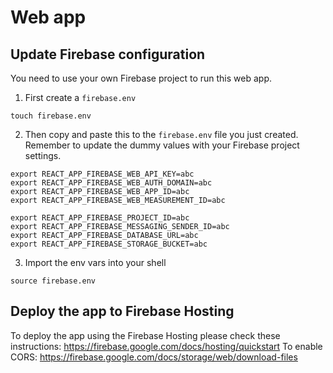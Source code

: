 # Web app

## Update Firebase configuration

You need to use your own Firebase project to run this web app.

1. First create a `firebase.env`

```shell
touch firebase.env
```

2. Then copy and paste this to the `firebase.env` file you just created.
   Remember to update the dummy values with your Firebase project settings.

```dotenv
export REACT_APP_FIREBASE_WEB_API_KEY=abc
export REACT_APP_FIREBASE_WEB_AUTH_DOMAIN=abc
export REACT_APP_FIREBASE_WEB_APP_ID=abc
export REACT_APP_FIREBASE_WEB_MEASUREMENT_ID=abc

export REACT_APP_FIREBASE_PROJECT_ID=abc
export REACT_APP_FIREBASE_MESSAGING_SENDER_ID=abc
export REACT_APP_FIREBASE_DATABASE_URL=abc
export REACT_APP_FIREBASE_STORAGE_BUCKET=abc
```

3. Import the env vars into your shell

```shell
source firebase.env
```

## Deploy the app to Firebase Hosting

To deploy the app using the Firebase Hosting please check these
instructions: https://firebase.google.com/docs/hosting/quickstart
To enable CORS: https://firebase.google.com/docs/storage/web/download-files
